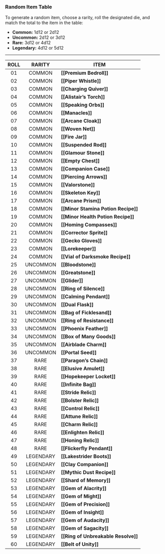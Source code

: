 ### Random Item Table

To generate a random item, choose a rarity, roll the designated die, and match the total to the item in the table:  

- **Common:** 1d12 or 2d12  
- **Uncommon:** 2d12 or 3d12  
- **Rare:** 3d12 or 4d12  
- **Legendary:** 4d12 or 5d12  

---

| ROLL |  RARITY   | ITEM                                |
|:----:|:---------:| ----------------------------------- |
|  01  |  COMMON   | **[[Premium Bedroll]]**             |
|  02  |  COMMON   | **[[Piper Whistle]]**               |
|  03  |  COMMON   | **[[Charging Quiver]]**             |
|  04  |  COMMON   | **[[Alistair’s Torch]]**            |
|  05  |  COMMON   | **[[Speaking Orbs]]**               |
|  06  |  COMMON   | **[[Manacles]]**                    |
|  07  |  COMMON   | **[[Arcane Cloak]]**                |
|  08  |  COMMON   | **[[Woven Net]]**                   |
|  09  |  COMMON   | **[[Fire Jar]]**                    |
|  10  |  COMMON   | **[[Suspended Rod]]**               |
|  11  |  COMMON   | **[[Glamour Stone]]**               |
|  12  |  COMMON   | **[[Empty Chest]]**                 |
|  13  |  COMMON   | **[[Companion Case]]**              |
|  14  |  COMMON   | **[[Piercing Arrows]]**             |
|  15  |  COMMON   | **[[Valorstone]]**                  |
|  16  |  COMMON   | **[[Skeleton Key]]**                |
|  17  |  COMMON   | **[[Arcane Prism]]**                |
|  18  |  COMMON   | **[[Minor Stamina Potion Recipe]]** |
|  19  |  COMMON   | **[[Minor Health Potion Recipe]]**  |
|  20  |  COMMON   | **[[Homing Compasses]]**            |
|  21  |  COMMON   | **[[Corrector Sprite]]**            |
|  22  |  COMMON   | **[[Gecko Gloves]]**                |
|  23  |  COMMON   | **[[Lorekeeper]]**                  |
|  24  |  COMMON   | **[[Vial of Darksmoke Recipe]]**    |
|  25  | UNCOMMON  | **[[Bloodstone]]**                  |
|  26  | UNCOMMON  | **[[Greatstone]]**                  |
|  27  | UNCOMMON  | **[[Glider]]**                      |
|  28  | UNCOMMON  | **[[Ring of Silence]]**             |
|  29  | UNCOMMON  | **[[Calming Pendant]]**             |
|  30  | UNCOMMON  | **[[Dual Flask]]**                  |
|  31  | UNCOMMON  | **[[Bag of Ficklesand]]**           |
|  32  | UNCOMMON  | **[[Ring of Resistance]]**          |
|  33  | UNCOMMON  | **[[Phoenix Feather]]**             |
|  34  | UNCOMMON  | **[[Box of Many Goods]]**           |
|  35  | UNCOMMON  | **[[Airblade Charm]]**              |
|  36  | UNCOMMON  | **[[Portal Seed]]**                 |
|  37  |   RARE    | **[[Paragon’s Chain]]**             |
|  38  |   RARE    | **[[Elusive Amulet]]**              |
|  39  |   RARE    | **[[Hopekeeper Locket]]**           |
|  40  |   RARE    | **[[Infinite Bag]]**                |
|  41  |   RARE    | **[[Stride Relic]]**                |
|  42  |   RARE    | **[[Bolster Relic]]**               |
|  43  |   RARE    | **[[Control Relic]]**               |
|  44  |   RARE    | **[[Attune Relic]]**                |
|  45  |   RARE    | **[[Charm Relic]]**                 |
|  46  |   RARE    | **[[Enlighten Relic]]**             |
|  47  |   RARE    | **[[Honing Relic]]**                |
|  48  |   RARE    | **[[Flickerfly Pendant]]**          |
|  49  | LEGENDARY | **[[Lakestrider Boots]]**           |
|  50  | LEGENDARY | **[[Clay Companion]]**              |
|  51  | LEGENDARY | **[[Mythic Dust Recipe]]**          |
|  52  | LEGENDARY | **[[Shard of Memory]]**             |
|  53  | LEGENDARY | **[[Gem of Alacrity]]**             |
|  54  | LEGENDARY | **[[Gem of Might]]**                |
|  55  | LEGENDARY | **[[Gem of Precision]]**            |
|  56  | LEGENDARY | **[[Gem of Insight]]**              |
|  57  | LEGENDARY | **[[Gem of Audacity]]**             |
|  58  | LEGENDARY | **[[Gem of Sagacity]]**             |
|  59  | LEGENDARY | **[[Ring of Unbreakable Resolve]]** |
|  60  | LEGENDARY | **[[Belt of Unity]]**               |